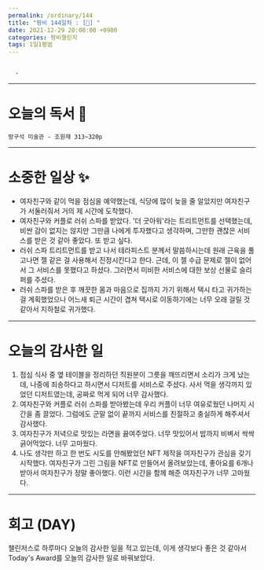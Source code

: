 ```yaml
---
permalink: /ordinary/144
title: "평비 144일차 : [🧳] "
date: 2021-12-29 20:00:00 +0900
categories: 평비챌린지
tags: 1일1평범
---
```

```

  - 
```

---
# 오늘의 독서 📕
`방구석 미술관 - 조원재 313~320p`  

---
# 소중한 일상 ✨
- 여자친구와 같이 먹을 점심을 예약했는데, 식당에 많이 늦을 줄 알았지만 여자친구가 서둘러줘서 거의 제 시간에 도착했다.
- 여자친구와 커플로 러쉬 스파를 받았다. '더 굿아워'라는 트리트먼트를 선택했는데, 비싼 감이 없지는 않지만 그만큼 나에게 투자했다고 생각하며, 그만한 괜찮은 서비스를 받은 것 같아 좋았다. 또 받고 싶다.
- 러쉬 스파 트리트먼트를 받고 나서 테라피스트 분께서 말씀하시는데 원래 근육을 풀고나면 젤 같은 걸 사용해서 진정시킨다고 한다. 근데, 이 젤 수급 문제로 젤이 없어서 그 서비스를 못했다고 하셨다. 그러면서 미비한 서비스에 대한 보상 선물로 슬리퍼를 주셨다.
- 러쉬 스파를 받은 후 깨끗한 몸과 마음으로 집까지 가기 위해서 택시 타고 귀가하는 걸 계획했었으나 어느새 퇴근 시간이 겹쳐 택시로 이동하기에는 너무 오래 걸릴 것 같아서 지하철로 귀가했다.

---
# 오늘의 감사한 일
1. 점심 식사 중 옆 테이블을 정리하던 직원분이 그릇을 깨뜨리면서 소리가 크게 났는데, 나중에 죄송하다고 하시면서 디저트를 서비스로 주셨다. 사서 먹을 생각까지 있었던 디저트였는데, 공짜로 먹게 되어 너무 감사했다.  
2. 여자친구와 커플로 러쉬 스파를 받아봤는데 우리 커플이 너무 여유로웠던 나머지 시간을 좀 끌었다. 그럼에도 군말 없이 끝까지 서비스를 친절하고 충실하게 해주셔서 감사했다.  
3. 여자친구가 저녁으로 맛있는 라면을 끓여주었다. 너무 맛있어서 밥까지 비벼서 싹싹 긁어먹었다. 너무 고마웠다.  
4. 나도 생각만 하고 한 번도 시도를 안해봤었던 NFT 제작을 여자친구가 관심을 갖기 시작했다. 여자친구가 그린 그림을 NFT로 만들어서 올려보았는데, 좋아요를 6개나 받아서 여자친구가 정말 좋아했다. 이런 시간을 함께 해준 여자친구가 너무 고마웠다.  

---
# 회고 (DAY)
챌린저스로 하루마다 오늘의 감사한 일을 적고 있는데, 이게 생각보다 좋은 것 같아서 Today's Award를 오늘의 감사한 일로 바꿔보았다.